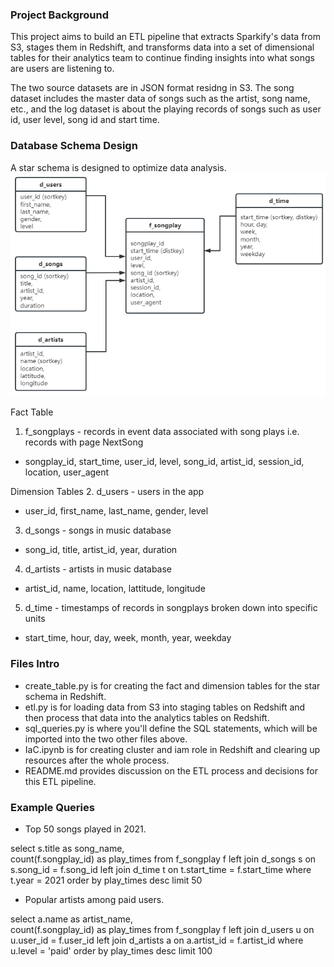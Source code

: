 ### Project Background

This project aims to build an ETL pipeline that extracts Sparkify's data from S3, stages them in Redshift, and transforms data into a set of dimensional tables for their analytics team to continue finding insights into what songs are users are listening to.

The two source datasets are in JSON format residng in S3. The song dataset includes the master data of songs such as the artist, song name, etc., and the log dataset is about the playing records of songs such as user id, user level, song id and start time.

### Database Schema Design

A star schema is designed to optimize data analysis.
![image](https://github.com/kath-datawalks/udacity/blob/main/Data_Warehouse_with_AWS/Star%20Shema.png)

Fact Table
1. f_songplays - records in event data associated with song plays i.e. records with page NextSong
- songplay_id, start_time, user_id, level, song_id, artist_id, session_id, location, user_agent

Dimension Tables
2. d_users - users in the app
- user_id, first_name, last_name, gender, level
3. d_songs - songs in music database
- song_id, title, artist_id, year, duration
4. d_artists - artists in music database
- artist_id, name, location, lattitude, longitude
5. d_time - timestamps of records in songplays broken down into specific units
- start_time, hour, day, week, month, year, weekday

### Files Intro

- create_table.py is for creating the fact and dimension tables for the star schema in Redshift.
- etl.py is for loading data from S3 into staging tables on Redshift and then process that data into the analytics tables on Redshift.
- sql_queries.py is where you'll define the SQL statements, which will be imported into the two other files above.
- IaC.ipynb is for creating cluster and iam role in Redshift and clearing up resources after the whole process.
- README.md provides discussion on the ETL process and decisions for this ETL pipeline.

### Example Queries

- Top 50 songs played in 2021.

select 
    s.title as song_name,  
    count(f.songplay_id) as play_times
from f_songplay f
left join d_songs s on s.song_id = f.song_id
left join d_time t on t.start_time = f.start_time
where t.year = 2021
order by play_times desc
limit 50

- Popular artists among paid users.

select 
    a.name as artist_name,  
    count(f.songplay_id) as play_times
from f_songplay f
left join d_users u on u.user_id = f.user_id
left join d_artists a on a.artist_id = f.artist_id
where u.level = 'paid'
order by play_times desc
limit 100
